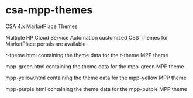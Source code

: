 # csa-mpp-themes
CSA 4.x MarketPlace Themes

Multiple HP Cloud Service Automation customized CSS Themes for MarketPlace portals are available

r-theme.html containing the theme data for the r-theme MPP theme

mpp-green.html containing the theme data for the mpp-green MPP theme

mpp-yellow.html containing the theme data for the mpp-yellow MPP theme

mpp-purple.html containing the theme data for the mpp-purple MPP theme

